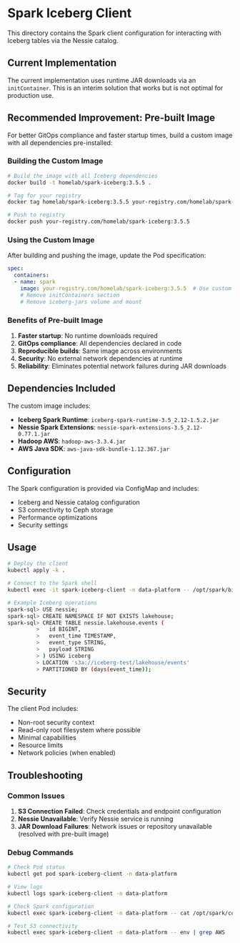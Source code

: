 # Spark Iceberg Client

This directory contains the Spark client configuration for interacting with Iceberg tables via the Nessie catalog.

## Current Implementation

The current implementation uses runtime JAR downloads via an `initContainer`. This is an interim solution that works but is not optimal for production use.

## Recommended Improvement: Pre-built Image

For better GitOps compliance and faster startup times, build a custom image with all dependencies pre-installed:

### Building the Custom Image

```bash
# Build the image with all Iceberg dependencies
docker build -t homelab/spark-iceberg:3.5.5 .

# Tag for your registry
docker tag homelab/spark-iceberg:3.5.5 your-registry.com/homelab/spark-iceberg:3.5.5

# Push to registry
docker push your-registry.com/homelab/spark-iceberg:3.5.5
```

### Using the Custom Image

After building and pushing the image, update the Pod specification:

```yaml
spec:
  containers:
  - name: spark
    image: your-registry.com/homelab/spark-iceberg:3.5.5  # Use custom image
    # Remove initContainers section
    # Remove iceberg-jars volume and mount
```

### Benefits of Pre-built Image

1. **Faster startup**: No runtime downloads required
2. **GitOps compliance**: All dependencies declared in code
3. **Reproducible builds**: Same image across environments
4. **Security**: No external network dependencies at runtime
5. **Reliability**: Eliminates potential network failures during JAR downloads

## Dependencies Included

The custom image includes:

- **Iceberg Spark Runtime**: `iceberg-spark-runtime-3.5_2.12-1.5.2.jar`
- **Nessie Spark Extensions**: `nessie-spark-extensions-3.5_2.12-0.77.1.jar`
- **Hadoop AWS**: `hadoop-aws-3.3.4.jar`
- **AWS Java SDK**: `aws-java-sdk-bundle-1.12.367.jar`

## Configuration

The Spark configuration is provided via ConfigMap and includes:

- Iceberg and Nessie catalog configuration
- S3 connectivity to Ceph storage
- Performance optimizations
- Security settings

## Usage

```bash
# Deploy the client
kubectl apply -k .

# Connect to the Spark shell
kubectl exec -it spark-iceberg-client -n data-platform -- /opt/spark/bin/spark-shell

# Example Iceberg operations
spark-sql> USE nessie;
spark-sql> CREATE NAMESPACE IF NOT EXISTS lakehouse;
spark-sql> CREATE TABLE nessie.lakehouse.events (
         >   id BIGINT,
         >   event_time TIMESTAMP,
         >   event_type STRING,
         >   payload STRING
         > ) USING iceberg
         > LOCATION 's3a://iceberg-test/lakehouse/events'
         > PARTITIONED BY (days(event_time));
```

## Security

The client Pod includes:

- Non-root security context
- Read-only root filesystem where possible
- Minimal capabilities
- Resource limits
- Network policies (when enabled)

## Troubleshooting

### Common Issues

1. **S3 Connection Failed**: Check credentials and endpoint configuration
2. **Nessie Unavailable**: Verify Nessie service is running
3. **JAR Download Failures**: Network issues or repository unavailable (resolved with pre-built image)

### Debug Commands

```bash
# Check Pod status
kubectl get pod spark-iceberg-client -n data-platform

# View logs
kubectl logs spark-iceberg-client -n data-platform

# Check Spark configuration
kubectl exec spark-iceberg-client -n data-platform -- cat /opt/spark/conf/spark-defaults.conf

# Test S3 connectivity
kubectl exec spark-iceberg-client -n data-platform -- env | grep AWS
```